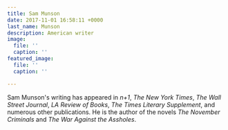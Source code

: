 ```yaml
---
title: Sam Munson
date: 2017-11-01 16:58:11 +0000
last_name: Munson
description: American writer
image:
  file: ''
  caption: ''
featured_image:
  file: ''
  caption: ''

---
```

Sam Munson's writing has appeared in _n+1_, _The New York Times_, _The Wall Street Journal_, _LA Review of Books_, _The Times Literary Supplement_, and numerous other publications. He is the author of the novels _The November Criminals_ and _The War Against the Assholes_.